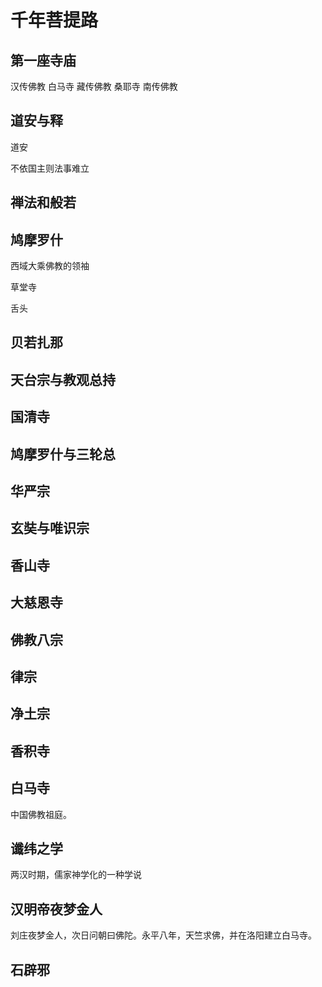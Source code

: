 # 千年菩提路

## 第一座寺庙

汉传佛教 白马寺
藏传佛教 桑耶寺
南传佛教 

## 道安与释

道安

不依国主则法事难立

## 禅法和般若

## 鸠摩罗什

西域大乘佛教的领袖

草堂寺

舌头

## 贝若扎那

## 天台宗与教观总持

## 国清寺

## 鸠摩罗什与三轮总

## 华严宗

## 玄奘与唯识宗

## 香山寺

## 大慈恩寺

## 佛教八宗

## 律宗

## 净土宗

## 香积寺

## 白马寺

中国佛教祖庭。

## 谶纬之学

两汉时期，儒家神学化的一种学说

## 汉明帝夜梦金人

刘庄夜梦金人，次日问朝曰佛陀。永平八年，天竺求佛，并在洛阳建立白马寺。

## 石辟邪

